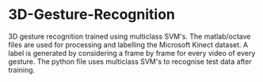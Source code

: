 # 3D-Gesture-Recognition
3D gesture recognition trained using multiclass SVM's.
The matlab/octave files are used for processing and labelling the Microsoft Kinect dataset. A label is generated by considering a frame by frame for every video of every gesture. 
The python file uses multiclass SVM's to recognise test data after training.
